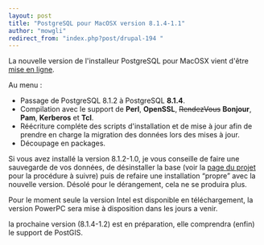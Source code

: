 ```yaml
---
layout: post
title: "PostgreSQL pour MacOSX version 8.1.4-1.1"
author: "mowgli"
redirect_from: "index.php?post/drupal-194 "
---
```





<!--more-->


<p>

La nouvelle version de l'installeur PostgreSQL pour MacOSX vient d'être <a href="http://greg.rubyfr.net/pub/?page_id=10">mise en ligne</a>.

</p>

<p>

Au menu :

</p>

<ul>

<li>Passage de PostgreSQL 8.1.2 à PostgreSQL <strong>8.1.4</strong>.</li>

<li>Compilation avec le support de <strong>Perl</strong>, <strong>OpenSSL</strong>, <del>RendezVous</del>&nbsp;<strong>Bonjour</strong>, <strong>Pam</strong>, <strong>Kerberos</strong> et <strong>Tcl</strong>.</li>

<li>Réécriture compléte des scripts d'installation et de mise à jour afin de prendre en charge la migration des données lors des mises à jour.</li>

<li>Découpage en packages.</li>

</ul>

<p>

Si vous avez installé la version 8.1.2-1.0, je vous conseille de faire une sauvegarde de vos données, de désinstaller la base (voir la <a href="http://greg.rubyfr.net/pub/?page_id=10">page du projet</a> pour la procédure à suivre) puis de refaire une installation “propre” avec la nouvelle version. Désolé pour le dérangement, cela ne se produira plus.

</p>

<p>

Pour le moment seule la version Intel est disponible en téléchargement, la version PowerPC sera mise à disposition dans les jours a venir.

</p>

<p>

la prochaine version (8.1.4-1.2) est en préparation, elle comprendra (enfin) le support de PostGIS.

</p>